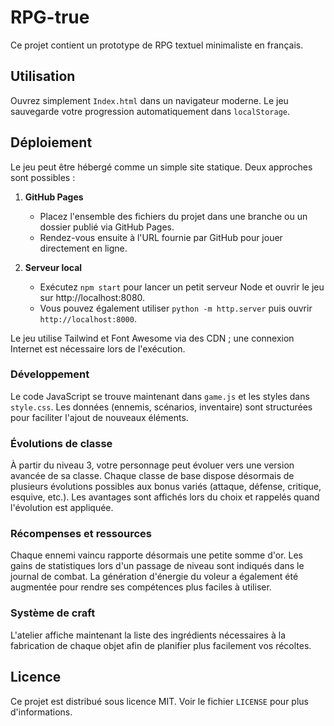 # RPG-true

Ce projet contient un prototype de RPG textuel minimaliste en français.

## Utilisation

Ouvrez simplement `Index.html` dans un navigateur moderne. Le jeu sauvegarde
votre progression automatiquement dans `localStorage`.

## Déploiement

Le jeu peut être hébergé comme un simple site statique. Deux approches sont
possibles :

1. **GitHub Pages**
   - Placez l'ensemble des fichiers du projet dans une branche ou un dossier
     publié via GitHub Pages.
   - Rendez-vous ensuite à l'URL fournie par GitHub pour jouer directement en
     ligne.

2. **Serveur local**
   - Exécutez `npm start` pour lancer un petit serveur Node et ouvrir le jeu sur http://localhost:8080.
   - Vous pouvez également utiliser `python -m http.server` puis ouvrir `http://localhost:8000`.

Le jeu utilise Tailwind et Font Awesome via des CDN ; une connexion Internet est
nécessaire lors de l'exécution.

### Développement

Le code JavaScript se trouve maintenant dans `game.js` et les styles dans `style.css`.
Les données (ennemis, scénarios, inventaire) sont structurées pour faciliter l'ajout
de nouveaux éléments.

### Évolutions de classe

À partir du niveau 3, votre personnage peut évoluer vers une version avancée de sa
classe. Chaque classe de base dispose désormais de plusieurs évolutions possibles
aux bonus variés (attaque, défense, critique, esquive, etc.). Les avantages sont
affichés lors du choix et rappelés quand l'évolution est appliquée.

### Récompenses et ressources

Chaque ennemi vaincu rapporte désormais une petite somme d'or. Les gains de
statistiques lors d'un passage de niveau sont indiqués dans le journal de
combat. La génération d'énergie du voleur a également été augmentée pour rendre
ses compétences plus faciles à utiliser.

### Système de craft

L'atelier affiche maintenant la liste des ingrédients nécessaires à la
fabrication de chaque objet afin de planifier plus facilement vos récoltes.

## Licence

Ce projet est distribué sous licence MIT. Voir le fichier `LICENSE` pour plus
d'informations.
